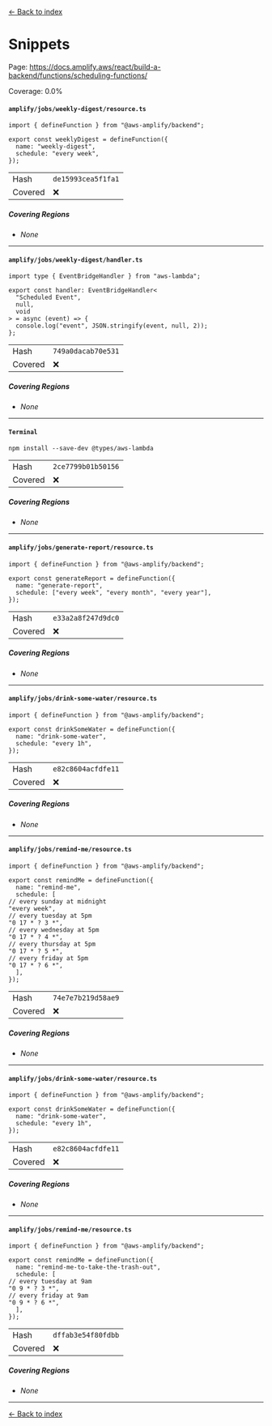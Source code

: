 [<- Back to index](../../../../../docs-pages.md)

#  Snippets

Page: https://docs.amplify.aws/react/build-a-backend/functions/scheduling-functions/

Coverage: 0.0%

#### `amplify/jobs/weekly-digest/resource.ts`

~~~
import { defineFunction } from "@aws-amplify/backend";

export const weeklyDigest = defineFunction({
  name: "weekly-digest",
  schedule: "every week",
});

~~~

| | |
| -- | -- |
| Hash | `de15993cea5f1fa1` |
| Covered | ❌ |

##### Covering Regions

- *None*

---

#### `amplify/jobs/weekly-digest/handler.ts`

~~~
import type { EventBridgeHandler } from "aws-lambda";

export const handler: EventBridgeHandler<
  "Scheduled Event",
  null,
  void
> = async (event) => {
  console.log("event", JSON.stringify(event, null, 2));
};

~~~

| | |
| -- | -- |
| Hash | `749a0dacab70e531` |
| Covered | ❌ |

##### Covering Regions

- *None*

---

#### `Terminal`

~~~
npm install --save-dev @types/aws-lambda

~~~

| | |
| -- | -- |
| Hash | `2ce7799b01b50156` |
| Covered | ❌ |

##### Covering Regions

- *None*

---

#### `amplify/jobs/generate-report/resource.ts`

~~~
import { defineFunction } from "@aws-amplify/backend";

export const generateReport = defineFunction({
  name: "generate-report",
  schedule: ["every week", "every month", "every year"],
});

~~~

| | |
| -- | -- |
| Hash | `e33a2a8f247d9dc0` |
| Covered | ❌ |

##### Covering Regions

- *None*

---

#### `amplify/jobs/drink-some-water/resource.ts`

~~~
import { defineFunction } from "@aws-amplify/backend";

export const drinkSomeWater = defineFunction({
  name: "drink-some-water",
  schedule: "every 1h",
});

~~~

| | |
| -- | -- |
| Hash | `e82c8604acfdfe11` |
| Covered | ❌ |

##### Covering Regions

- *None*

---

#### `amplify/jobs/remind-me/resource.ts`

~~~
import { defineFunction } from "@aws-amplify/backend";

export const remindMe = defineFunction({
  name: "remind-me",
  schedule: [
// every sunday at midnight
"every week",
// every tuesday at 5pm
"0 17 * ? 3 *",
// every wednesday at 5pm
"0 17 * ? 4 *",
// every thursday at 5pm
"0 17 * ? 5 *",
// every friday at 5pm
"0 17 * ? 6 *",
  ],
});

~~~

| | |
| -- | -- |
| Hash | `74e7e7b219d58ae9` |
| Covered | ❌ |

##### Covering Regions

- *None*

---

#### `amplify/jobs/drink-some-water/resource.ts`

~~~
import { defineFunction } from "@aws-amplify/backend";

export const drinkSomeWater = defineFunction({
  name: "drink-some-water",
  schedule: "every 1h",
});

~~~

| | |
| -- | -- |
| Hash | `e82c8604acfdfe11` |
| Covered | ❌ |

##### Covering Regions

- *None*

---

#### `amplify/jobs/remind-me/resource.ts`

~~~
import { defineFunction } from "@aws-amplify/backend";

export const remindMe = defineFunction({
  name: "remind-me-to-take-the-trash-out",
  schedule: [
// every tuesday at 9am
"0 9 * ? 3 *",
// every friday at 9am
"0 9 * ? 6 *",
  ],
});

~~~

| | |
| -- | -- |
| Hash | `dffab3e54f80fdbb` |
| Covered | ❌ |

##### Covering Regions

- *None*

---

[<- Back to index](../../../../../docs-pages.md)
